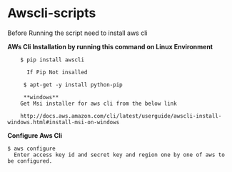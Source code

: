# Awscli-scripts

Before Running the script need to install aws cli 

 **AWs Cli Installation by running this command on Linux Environment**
		
		$ pip install awscli

		  If Pip Not insalled

		 $ apt-get -y install python-pip

	 	 **windows** 
	  	Get Msi installer for aws cli from the below link

	  	http://docs.aws.amazon.com/cli/latest/userguide/awscli-install-	windows.html#install-msi-on-windows
**Configure Aws Cli**

	$ aws configure
	  Enter access key id and secret key and region one by one of aws to be configured.








	  


